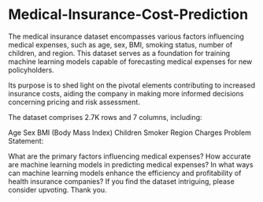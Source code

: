 # Medical-Insurance-Cost-Prediction
The medical insurance dataset encompasses various factors influencing medical expenses, such as age, sex, BMI, smoking status, number of children, and region. This dataset serves as a foundation for training machine learning models capable of forecasting medical expenses for new policyholders.

Its purpose is to shed light on the pivotal elements contributing to increased insurance costs, aiding the company in making more informed decisions concerning pricing and risk assessment.

The dataset comprises 2.7K rows and 7 columns, including:

Age Sex BMI (Body Mass Index) Children Smoker Region Charges Problem Statement:

What are the primary factors influencing medical expenses? How accurate are machine learning models in predicting medical expenses? In what ways can machine learning models enhance the efficiency and profitability of health insurance companies? If you find the dataset intriguing, please consider upvoting. Thank you.
